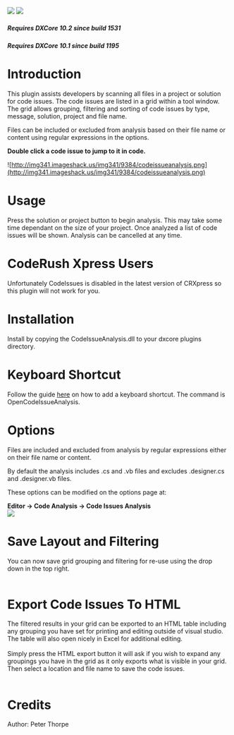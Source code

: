 [![](http://dxcorecommunityplugins.googlecode.com/svn/trunk/Common/Graphics/Download.png)](http://www.rorybecker.co.uk/DevExpress/Community/Plugins/CodeIssueAnalysis/)            [![](http://dxcorecommunityplugins.googlecode.com/svn/trunk/Common/Graphics/InstallHelp.png)](http://code.google.com/p/dxcorecommunityplugins/wiki/InstallInstructions)
##### Requires DXCore 10.2 since build 1531 #####
##### Requires DXCore 10.1 since build 1195 #####
# Introduction #

This plugin assists developers by scanning all files in a project or solution for code issues. The code issues are listed in a grid within a tool window. The grid allows grouping, filtering and sorting of code issues by type, message, solution, project and file name.

Files can be included or excluded from analysis based on their file name or content using regular expressions in the options.

**Double click a code issue to jump to it in code.**

![http://img341.imageshack.us/img341/9384/codeissueanalysis.png](http://img341.imageshack.us/img341/9384/codeissueanalysis.png)

# Usage #

Press the solution or project button to begin analysis. This may take some time dependant on the size of your project. Once analyzed a list of code issues will be shown. Analysis can be cancelled at any time.

# CodeRush Xpress Users #

Unfortunately CodeIssues is disabled in the latest version of CRXpress so this plugin will not work for you.

# Installation #

Install by copying the CodeIssueAnalysis.dll to your dxcore plugins directory.

# Keyboard Shortcut #

Follow the guide [here](http://rorybecker.blogspot.com/2009/08/how-to-bind-key-in-coderush.html) on how to add a keyboard shortcut. The command is OpenCodeIssueAnalysis.

# Options #

Files are included and excluded from analysis by regular expressions either on their file name or content.

By default the analysis includes .cs and .vb files and excludes .designer.cs and .designer.vb files.

These options can be modified on the options page at:

**Editor -> Code Analysis -> Code Issues Analysis**<br>
<img src='http://img4.imageshack.us/img4/2633/settingsaa.png' />

<h1>Save Layout and Filtering</h1>

You can now save grid grouping and filtering for re-use using the drop down in the top right.<br>
<br>
<h1>Export Code Issues To HTML</h1>

The filtered results in your grid can be exported to an HTML table including any grouping you have set for printing and editing outside of visual studio. The table will also open nicely in Excel for additional editing.<br>
<br>
Simply press the HTML export button it will ask if you wish to expand any groupings you have in the grid as it only exports what is visible in your grid. Then select a location and file name to save the code issues.<br>
<br>
<h1>Credits</h1>
Author: Peter Thorpe